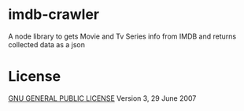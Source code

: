 # imdb-crawler
A node library to gets Movie and Tv Series  info from IMDB and returns collected data as a json

# License
<a href="https://www.gnu.org/licenses/gpl-3.0.html">GNU GENERAL PUBLIC LICENSE</a> Version 3, 29 June 2007

